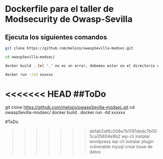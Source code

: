 # Dockerfile para el taller de Modsecurity de Owasp-Sevilla

## Ejecuta los siguientes comandos
```bash
git clone https://github.com/melozo/owaspSevilla-modsec.git
```
```bash
cd owaspSevilla-modsec/
```
```bash
docker build . (el "." no es un error, debemos estar en el directorio en donde tengamos el archivo Dockerfile)
```
```bash
docker run -itd xxxxxx
```

<<<<<<< HEAD
##ToDo
=======
git clone https://github.com/melozo/owaspSevilla-modsec.git
cd owaspSevilla-modsec/
docker build .
docker run -itd xxxxxx

#ToDo
>>>>>>> abfab2af6c008e7b1781dedc7b005ca35804e9b2
wp-cli instalar wordpress
wp-cli instalar plugin vulnerable
mysql crear base de datos
